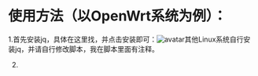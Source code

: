 # 使用方法（以OpenWrt系统为例）：
1.首先安装jq，具体在这里找，并点击安装即可：![avatar](https://cdn.jsdelivr.net/gh/youshandefeiyang/webcdn@v4.8/speedtestcn.png)其他Linux系统自行安装jq，并请自行修改脚本，我在脚本里面有注释。


2.
